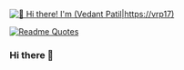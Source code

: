 [<img src="https://raw.githubusercontent.com/Raymo111/Raymo111/master/intro.gif" alt="👋 Hi there! I'm (Vedant Patil|https://vrp17)" title="👋 Hi there! I'm (Vedant Patil|https://vrp17)"/>](https://vrp17/)



[![Readme Quotes](https://quotes-github-readme.vercel.app/api?type=horizontal&theme=dark)](https://github.com/piyushsuthar/github-readme-quotes)

### Hi there 👋

<!--
**vrp17/vrp17** is a ✨ _special_ ✨ repository because its `README.md` (this file) appears on your GitHub profile.

Here are some ideas to get you started:

- 🔭 I’m currently working on ...
- 🌱 I’m currently learning ...
- 👯 I’m looking to collaborate on ...
- 🤔 I’m looking for help with ...
- 💬 Ask me about ...
- 📫 How to reach me: ...
- 😄 Pronouns: ...
- ⚡ Fun fact: ...
-->
